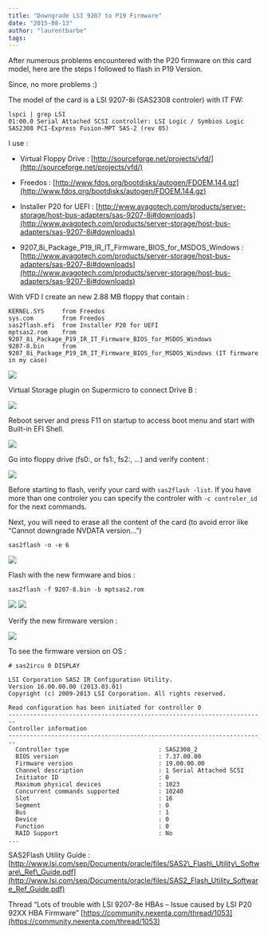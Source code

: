 ```yaml
---
title: "Downgrade LSI 9207 to P19 Firmware"
date: "2015-08-13"
author: "laurentbarbe"
tags: 
---
```


After numerous problems encountered with the P20 firmware on this card model, here are the steps I followed to flash in P19 Version.

Since, no more problems :)

The model of the card is a LSI 9207-8i (SAS2308 controler) with IT FW:

```
lspci | grep LSI
01:00.0 Serial Attached SCSI controller: LSI Logic / Symbios Logic SAS2308 PCI-Express Fusion-MPT SAS-2 (rev 05)
```

I use :

- Virtual Floppy Drive : [http://sourceforge.net/projects/vfd/](http://sourceforge.net/projects/vfd/)
    
- Freedos : [http://www.fdos.org/bootdisks/autogen/FDOEM.144.gz](http://www.fdos.org/bootdisks/autogen/FDOEM.144.gz)
    
- Installer P20 for UEFI : [http://www.avagotech.com/products/server-storage/host-bus-adapters/sas-9207-8i#downloads](http://www.avagotech.com/products/server-storage/host-bus-adapters/sas-9207-8i#downloads)
    
- 9207\_8i\_Package\_P19\_IR\_IT\_Firmware\_BIOS\_for\_MSDOS\_Windows : [http://www.avagotech.com/products/server-storage/host-bus-adapters/sas-9207-8i#downloads](http://www.avagotech.com/products/server-storage/host-bus-adapters/sas-9207-8i#downloads)
    

With VFD I create an new 2.88 MB floppy that contain :

```
KERNEL.SYS     from Freedos
sys.com        from Freedos
sas2flash.efi  from Installer P20 for UEFI
mptsas2.rom    from 9207_8i_Package_P19_IR_IT_Firmware_BIOS_for_MSDOS_Windows
9207-8.bin     from 9207_8i_Package_P19_IR_IT_Firmware_BIOS_for_MSDOS_Windows (IT firmware in my case)
```

![](images/lsi_P19_downgrade-0.png)

Virtual Storage plugin on Supermicro to connect Drive B :

![](images/lsi_P19_downgrade-1.png)

Reboot server and press F11 on startup to access boot menu and start with Built-in EFI Shell.

![](images/lsi_P19_downgrade-2.png)

Go into floppy drive (fs0:, or fs1:, fs2:, …) and verify content :

![](images/lsi_P19_downgrade-3.png)

Before starting to flash, verify your card with `sas2flash -list`. If you have more than one controler you can specify the controler with `-c controler_id` for the next commands.

Next, you will need to erase all the content of the card (to avoid error like “Cannot downgrade NVDATA version…”)

```
sas2flash -o -e 6
```

![](images/lsi_P19_downgrade-4.png)

Flash with the new firmware and bios :

```
sas2flash -f 9207-8.bin -b mptsas2.rom
```

![](images/lsi_P19_downgrade-5.png) ![](images/lsi_P19_downgrade-6.png)

Verify the new firmware version :

![](images/lsi_P19_downgrade-7.png)

To see the firmware version on OS :

```
# sas2ircu 0 DISPLAY

LSI Corporation SAS2 IR Configuration Utility.
Version 16.00.00.00 (2013.03.01) 
Copyright (c) 2009-2013 LSI Corporation. All rights reserved. 

Read configuration has been initiated for controller 0
------------------------------------------------------------------------
Controller information
------------------------------------------------------------------------
  Controller type                         : SAS2308_2
  BIOS version                            : 7.37.00.00
  Firmware version                        : 19.00.00.00
  Channel description                     : 1 Serial Attached SCSI
  Initiator ID                            : 0
  Maximum physical devices                : 1023
  Concurrent commands supported           : 10240
  Slot                                    : 16
  Segment                                 : 0
  Bus                                     : 1
  Device                                  : 0
  Function                                : 0
  RAID Support                            : No
...
```

SAS2Flash Utility Guide : [http://www.lsi.com/sep/Documents/oracle/files/SAS2\_Flash\_Utility\_Software\_Ref\_Guide.pdf](http://www.lsi.com/sep/Documents/oracle/files/SAS2_Flash_Utility_Software_Ref_Guide.pdf)

Thread “Lots of trouble with LSI 9207-8e HBAs – Issue caused by LSI P20 92XX HBA Firmware” [https://community.nexenta.com/thread/1053](https://community.nexenta.com/thread/1053)

